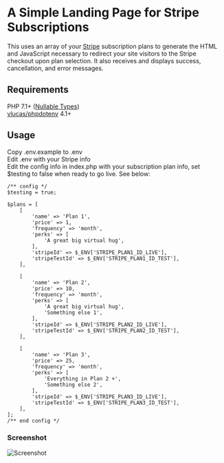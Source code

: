 # A Simple Landing Page for Stripe Subscriptions  
This uses an array of your [Stripe](https://stripe.com) subscription plans to generate the HTML and JavaScript necessary to redirect your site visitors to the Stripe checkout upon plan selection. It also receives and displays success, cancellation, and error messages.
  
## Requirements  
PHP 7.1+ ([Nullable Types](https://www.php.net/manual/en/migration71.new-features.php#migration71.new-features.nullable-types))  
[vlucas/phpdotenv](https://github.com/vlucas/phpdotenv) 4.1+  
  
## Usage  
Copy .env.example to .env  
Edit .env with your Stripe info  
Edit the config info in index.php with your subscription plan info, set $testing to false when ready to go live. See below:  

    /** config */
    $testing = true;

    $plans = [
        [
            'name' => 'Plan 1',
            'price' => 1,
            'frequency' => 'month',
            'perks' => [
                'A great big virtual hug',
            ],
            'stripeId' => $_ENV['STRIPE_PLAN1_ID_LIVE'],
            'stripeTestId' => $_ENV['STRIPE_PLAN1_ID_TEST'],
        ],

        [
            'name' => 'Plan 2',
            'price' => 10,
            'frequency' => 'month',
            'perks' => [
                'A great big virtual hug',
                'Something else 1',
            ],
            'stripeId' => $_ENV['STRIPE_PLAN2_ID_LIVE'],
            'stripeTestId' => $_ENV['STRIPE_PLAN2_ID_TEST'],
        ],

        [
            'name' => 'Plan 3',
            'price' => 25,
            'frequency' => 'month',
            'perks' => [
                'Everything in Plan 2 +',
                'Something else 2',
            ],
            'stripeId' => $_ENV['STRIPE_PLAN3_ID_LIVE'],
            'stripeTestId' => $_ENV['STRIPE_PLAN3_ID_TEST'],
        ],
    ];
    /** end config */

  
### Screenshot  
![Screenshot](http://it-all.com/stripe-subscriptions/scrnsht.png)  